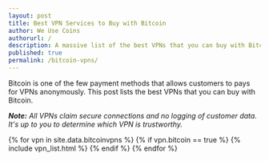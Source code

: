 ```yaml
---
layout: post
title: Best VPN Services to Buy with Bitcoin
author: We Use Coins
authorurl: /
description: A massive list of the best VPNs that you can buy with Bitcoin. 
published: true
permalink: /bitcoin-vpns/
---  
```

Bitcoin is one of the few payment methods that allows customers to pays for VPNs anonymously. This post lists the best VPNs that you can buy with Bitcoin. 

<i><b>Note:</b> All VPNs claim secure connections and no logging of customer data. It's up to you to determine which VPN is trustworthy. </i>

{% for vpn in site.data.bitcoinvpns %}
{% if vpn.bitcoin == true %}
{% include vpn_list.html %}
{% endif %}
{% endfor %}